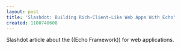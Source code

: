 ```yaml
---
layout: post
title: 'Slashdot: Building Rich-Client-Like Web Apps With Echo'
created: 1100740608
---
```

Slashdot article about the ((Echo Framework)) for web applications.

